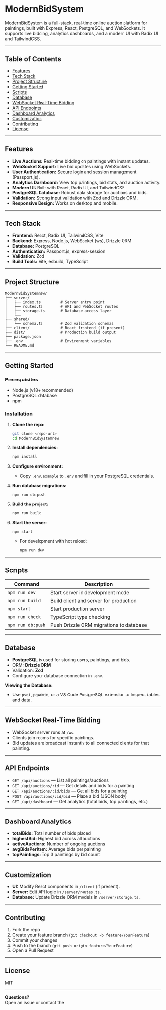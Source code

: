 # ModernBidSystem

ModernBidSystem is a full-stack, real-time online auction platform for paintings, built with Express, React, PostgreSQL, and WebSockets. It supports live bidding, analytics dashboards, and a modern UI with Radix UI and TailwindCSS.

---

## Table of Contents

- [Features](#features)
- [Tech Stack](#tech-stack)
- [Project Structure](#project-structure)
- [Getting Started](#getting-started)
- [Scripts](#scripts)
- [Database](#database)
- [WebSocket Real-Time Bidding](#websocket-real-time-bidding)
- [API Endpoints](#api-endpoints)
- [Dashboard Analytics](#dashboard-analytics)
- [Customization](#customization)
- [Contributing](#contributing)
- [License](#license)

---

## Features

- **Live Auctions:** Real-time bidding on paintings with instant updates.
- **WebSocket Support:** Live bid updates using WebSockets.
- **User Authentication:** Secure login and session management (Passport.js).
- **Analytics Dashboard:** View top paintings, bid stats, and auction activity.
- **Modern UI:** Built with React, Radix UI, and TailwindCSS.
- **PostgreSQL Database:** Robust data storage for auctions and bids.
- **Validation:** Strong input validation with Zod and Drizzle ORM.
- **Responsive Design:** Works on desktop and mobile.

---

## Tech Stack

- **Frontend:** React, Radix UI, TailwindCSS, Vite
- **Backend:** Express, Node.js, WebSocket (ws), Drizzle ORM
- **Database:** PostgreSQL
- **Authentication:** Passport.js, express-session
- **Validation:** Zod
- **Build Tools:** Vite, esbuild, TypeScript

---

## Project Structure

```
ModernBidSystemnew/
├── server/
│   ├── index.ts         # Server entry point
│   ├── routes.ts        # API and WebSocket routes
│   ├── storage.ts       # Database access layer
│   └── ...              
├── shared/
│   └── schema.ts        # Zod validation schemas
├── client/              # React frontend (if present)
├── dist/                # Production build output
├── package.json
├── .env                 # Environment variables
└── README.md
```

---

## Getting Started

### Prerequisites

- Node.js (v18+ recommended)
- PostgreSQL database
- npm

### Installation

1. **Clone the repo:**
   ```sh
   git clone <repo-url>
   cd ModernBidSystemnew
   ```

2. **Install dependencies:**
   ```sh
   npm install
   ```

3. **Configure environment:**
   - Copy `.env.example` to `.env` and fill in your PostgreSQL credentials.

4. **Run database migrations:**
   ```sh
   npm run db:push
   ```

5. **Build the project:**
   ```sh
   npm run build
   ```

6. **Start the server:**
   ```sh
   npm start
   ```
   - For development with hot reload:
     ```sh
     npm run dev
     ```

---

## Scripts

| Command         | Description                                 |
|-----------------|---------------------------------------------|
| `npm run dev`   | Start server in development mode            |
| `npm run build` | Build client and server for production      |
| `npm start`     | Start production server                     |
| `npm run check` | TypeScript type checking                    |
| `npm run db:push` | Push Drizzle ORM migrations to database   |

---

## Database

- **PostgreSQL** is used for storing users, paintings, and bids.
- ORM: **Drizzle ORM**
- Validation: **Zod**
- Configure your database connection in `.env`.

**Viewing the Database:**
- Use `psql`, `pgAdmin`, or a VS Code PostgreSQL extension to inspect tables and data.

---

## WebSocket Real-Time Bidding

- WebSocket server runs at `/ws`.
- Clients join rooms for specific paintings.
- Bid updates are broadcast instantly to all connected clients for that painting.

---

## API Endpoints

- `GET /api/auctions` — List all paintings/auctions
- `GET /api/auctions/:id` — Get details and bids for a painting
- `GET /api/auctions/:id/bids` — Get all bids for a painting
- `POST /api/auctions/:id/bid` — Place a bid (JSON body)
- `GET /api/dashboard` — Get analytics (total bids, top paintings, etc.)

---

## Dashboard Analytics

- **totalBids:** Total number of bids placed
- **highestBid:** Highest bid across all auctions
- **activeAuctions:** Number of ongoing auctions
- **avgBidsPerItem:** Average bids per painting
- **topPaintings:** Top 3 paintings by bid count

---

## Customization

- **UI:** Modify React components in `/client` (if present).
- **Server:** Edit API logic in `/server/routes.ts`.
- **Database:** Update Drizzle ORM models in `/server/storage.ts`.

---

## Contributing

1. Fork the repo
2. Create your feature branch (`git checkout -b feature/YourFeature`)
3. Commit your changes
4. Push to the branch (`git push origin feature/YourFeature`)
5. Open a Pull Request

---

## License

MIT

---

**Questions?**  
Open an issue or contact the